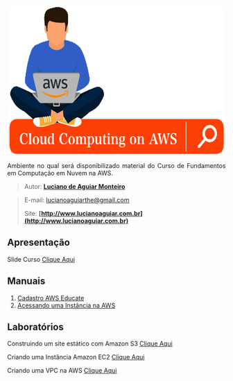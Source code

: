 
<p align="center"><img src="manuscript/images/banner-cloud.png"  width="600" height="345" align="middle"/></p>

<p align="justify">Ambiente no qual será disponibilizado material do Curso de Fundamentos em Computação em Nuvem na AWS.</p>

> Autor: **[Luciano de Aguiar Monteiro](https://github.com/lucianoaguiarthe)**

> E-mail: lucianoaguiarthe@gmail.com
> 
> Site: **[http://www.lucianoaguiar.com.br](http://www.lucianoaguiar.com.br)**


## Apresentação
Slide Curso [Clique Aqui](manuscript/anexos//slide/Cloud_Fundamentals.pdf)

## Manuais
1. [Cadastro AWS Educate](manuscript/awseducate-registration.md)
2. [Acessando uma Instância na AWS](manuscript/acesso.md)


## Laboratórios
Construindo um site estático com Amazon S3 [Clique Aqui](manuscript/anexos/laboratorios/site_static_bucket.pdf)

Criando uma Instância Amazon EC2 [Clique Aqui](manuscript/anexos/laboratorios/ec2-instance.pdf)

Criando uma VPC na AWS [Clique Aqui](manuscript/anexos/laboratorios/vpc.pdf)